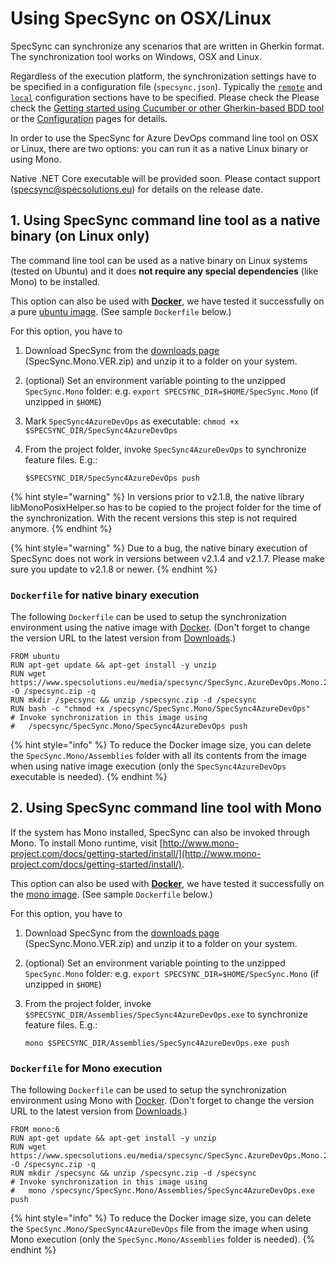 # Using SpecSync on OSX/Linux

SpecSync can synchronize any scenarios that are written in Gherkin format. The synchronization tool works on Windows, OSX and Linux.

Regardless of the execution platform, the synchronization settings have to be specified in a configuration file \(`specsync.json`\). Typically the [`remote`](../configuration/configuration-remote.md) and [`local`](../configuration/configuration-local.md) configuration sections have to be specified. Please check the  Please check the [Getting started using Cucumber or other Gherkin-based BDD tool](../getting-started/getting-started-cucumber.md) or the [Configuration](../configuration/) pages for details.

In order to use the SpecSync for Azure DevOps command line tool on OSX or Linux, there are two options: you can run it as a native Linux binary or using Mono.

Native .NET Core executable will be provided soon. Please contact support \(specsync@specsolutions.eu\) for details on the release date.

## 1. Using SpecSync command line tool as a native binary \(on Linux only\)

The command line tool can be used as a native binary on Linux systems \(tested on Ubuntu\) and it does **not require any special dependencies** \(like Mono\) to be installed.

This option can also be used with [**Docker**](https://www.docker.com/), we have tested it successfully on a pure [ubuntu image](https://hub.docker.com/_/ubuntu/). \(See sample `Dockerfile` below.\)

For this option, you have to

1. Download SpecSync from the [downloads page](../downloads.md) \(SpecSync.Mono.VER.zip\) and unzip it to a folder on your system.
2. \(optional\) Set an environment variable pointing to the unzipped `SpecSync.Mono` folder: e.g. `export SPECSYNC_DIR=$HOME/SpecSync.Mono` \(if unzipped in `$HOME`\)
3. Mark `SpecSync4AzureDevOps` as executable: `chmod +x $SPECSYNC_DIR/SpecSync4AzureDevOps`
4. From the project folder, invoke `SpecSync4AzureDevOps` to synchronize feature files. E.g.:

   ```text
   $SPECSYNC_DIR/SpecSync4AzureDevOps push
   ```

{% hint style="warning" %}
In versions prior to v2.1.8, the native library libMonoPosixHelper.so has to be copied to the project folder for the time of the synchronization. With the recent versions this step is not required anymore.
{% endhint %}

{% hint style="warning" %}
Due to a bug, the native binary execution of SpecSync does not work in versions between v2.1.4 and v2.1.7. Please make sure you update to v2.1.8 or newer.
{% endhint %}

### `Dockerfile` for native binary execution

The following `Dockerfile` can be used to setup the synchronization environment using the native image with [Docker](https://www.docker.com/). \(Don't forget to change the version URL to the latest version from [Downloads](../downloads.md).\)

```text
FROM ubuntu
RUN apt-get update && apt-get install -y unzip
RUN wget https://www.specsolutions.eu/media/specsync/SpecSync.AzureDevOps.Mono.2.1.8.zip -O /specsync.zip -q
RUN mkdir /specsync && unzip /specsync.zip -d /specsync
RUN bash -c "chmod +x /specsync/SpecSync.Mono/SpecSync4AzureDevOps"
# Invoke synchronization in this image using
#   /specsync/SpecSync.Mono/SpecSync4AzureDevOps push
```

{% hint style="info" %}
To reduce the Docker image size, you can delete the `SpecSync.Mono/Assemblies` folder with all its contents from the image when using native image execution \(only the `SpecSync4AzureDevOps` executable is needed\).
{% endhint %}

## 2. Using SpecSync command line tool with Mono

If the system has Mono installed, SpecSync can also be invoked through Mono. To install Mono runtime, visit [http://www.mono-project.com/docs/getting-started/install/](http://www.mono-project.com/docs/getting-started/install/).

This option can also be used with [**Docker**](https://www.docker.com/), we have tested it successfully on the [mono image](https://hub.docker.com/_/mono/). \(See sample `Dockerfile` below.\)

For this option, you have to

1. Download SpecSync from the [downloads page](../downloads.md) \(SpecSync.Mono.VER.zip\) and unzip it to a folder on your system.
2. \(optional\) Set an environment variable pointing to the unzipped `SpecSync.Mono` folder: e.g. `export SPECSYNC_DIR=$HOME/SpecSync.Mono` \(if unzipped in `$HOME`\)
3. From the project folder, invoke `$SPECSYNC_DIR/Assemblies/SpecSync4AzureDevOps.exe` to synchronize feature files. E.g.:

   ```text
   mono $SPECSYNC_DIR/Assemblies/SpecSync4AzureDevOps.exe push
   ```

### `Dockerfile` for Mono execution

The following `Dockerfile` can be used to setup the synchronization environment using Mono with [Docker](https://www.docker.com/). \(Don't forget to change the version URL to the latest version from [Downloads](../downloads.md).\)

```text
FROM mono:6
RUN apt-get update && apt-get install -y unzip
RUN wget https://www.specsolutions.eu/media/specsync/SpecSync.AzureDevOps.Mono.2.1.8.zip -O /specsync.zip -q
RUN mkdir /specsync && unzip /specsync.zip -d /specsync
# Invoke synchronization in this image using
#   mono /specsync/SpecSync.Mono/Assemblies/SpecSync4AzureDevOps.exe push
```

{% hint style="info" %}
To reduce the Docker image size, you can delete the `SpecSync.Mono/SpecSync4AzureDevOps` file from the image when using Mono execution \(only the `SpecSync.Mono/Assemblies` folder is needed\).
{% endhint %}

